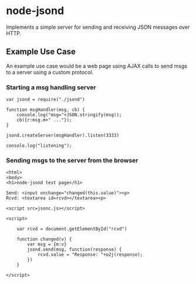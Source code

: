
# node-jsond

Implements a simple server for sending and receiving JSON messages over HTTP.


## Example Use Case

An example use case would be a web page using AJAX calls to send msgs to a
server using a custom protocol.

### Starting a msg handling server 

	var jsond = require("./jsond")

	function msgHandler(msg, cb) {
		console.log("msg="+JSON.stringify(msg));
		cb({r:msg.m+" ..."});
	}

	jsond.createServer(msgHandler).listen(3333)

	console.log("listening");


### Sending msgs to the server from the browser

	<html>
	<body>
	<h1>node-jsond test page</h1>

	Send: <input onchange="changed(this.value)"><p>
	Rcvd: <textarea id=rcvd></textarea><p>

	<script src=jsonc.js></script>

	<script>
		
		var rcvd = document.getElementById("rcvd")

		function changed(v) {
			var msg = {m:v}
			jsond.send(msg, function(response) {
				rcvd.value = "Response: "+o2j(response);
			})
		}

	</script>





